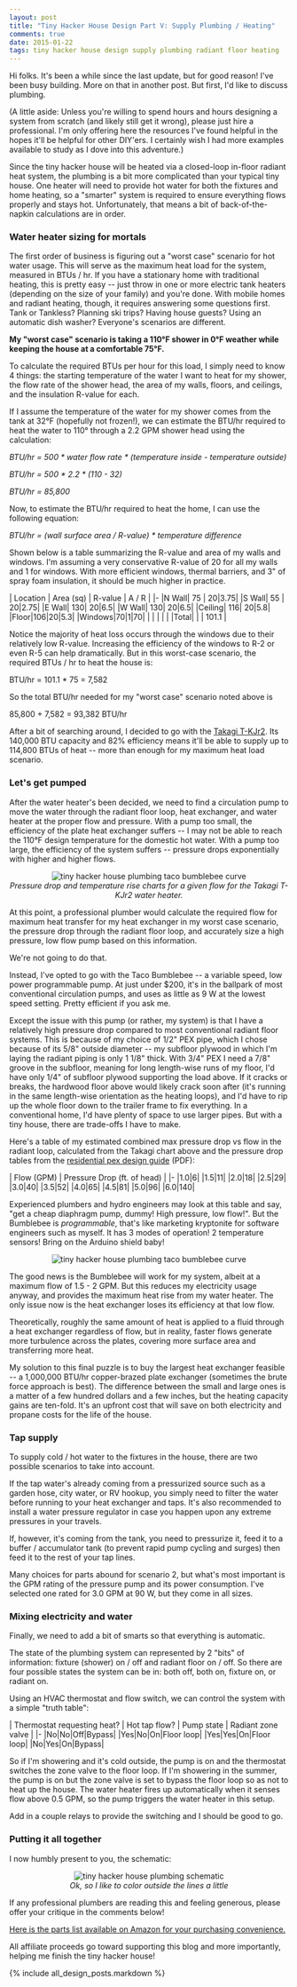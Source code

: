 ```yaml
---
layout: post
title: "Tiny Hacker House Design Part V: Supply Plumbing / Heating"
comments: true
date: 2015-01-22
tags: tiny hacker house design supply plumbing radiant floor heating
---
```


Hi folks. It's been a while since the last update, but for good reason! I've been
busy building. More on that in another post. But first, I'd like to discuss
plumbing.

(A little aside: Unless you're willing to spend hours and hours designing a
system from scratch (and likely still get it wrong), please just hire a
professional. I'm only offering here the resources I've found helpful in the
hopes it'll be helpful for other DIY'ers. I certainly wish I had more examples
available to study as I dove into this adventure.)

<!-- break -->

Since the tiny hacker house will be heated via a closed-loop in-floor radiant
heat system, the plumbing is a bit more complicated than your typical tiny
house. One heater will need to provide hot water for
both the fixtures and home heating, so a "smarter" system is required to ensure
everything flows properly and stays hot. Unfortunately, that means a bit
of back-of-the-napkin calculations are in order.

<h3>Water heater sizing for mortals</h3>

The first order of business is figuring out a "worst case" scenario
for hot water usage. This will serve as the maximum heat load for the system,
measured in BTUs / hr. If you have a stationary home with traditional heating,
this is pretty easy -- just throw in one or more electric tank heaters
(depending on the size of your family) and you're done. With mobile homes and
radiant heating, though, it requires answering some questions first. Tank or
Tankless? Planning ski trips? Having house guests? Using an automatic dish
washer? Everyone's scenarios are different.

__My "worst case" scenario is taking a 110&deg;F shower in 0&deg;F weather
while keeping the house at a comfortable 75&deg;F.__

To calculate the required BTUs per hour for this load, I simply need to know 4
things: the starting temperature of the water I want to heat for my shower, the
flow rate of the shower head, the area of my walls, floors, and ceilings, and
the insulation R-value for each.

If I assume the temperature of the water for my shower comes from the tank at
32&deg;F (hopefully not frozen!), we can estimate the BTU/hr required to heat
the water to 110&deg; through a 2.2 GPM shower head using the calculation:

_BTU/hr = 500 * water flow rate * (temperature inside - temperature outside)_

_BTU/hr = 500 * 2.2 * (110 - 32)_

_BTU/hr = 85,800_

Now, to estimate the BTU/hr required to heat the home, I can use the following
equation:

_BTU/hr = (wall surface area / R-value) * temperature difference_

Shown below is a table summarizing the R-value and area of my walls and
windows. I'm assuming a very conservative R-value of 20 for all my walls and 1
for windows. With more efficient windows, thermal barriers, and 3" of spray
foam insulation, it should be much higher in practice.

| Location | Area (sq) | R-value | A / R |
|-
|N Wall| 75 | 20|3.75|
|S Wall| 55 | 20|2.75|
|E Wall| 130| 20|6.5|
|W Wall| 130| 20|6.5|
|Ceiling| 116| 20|5.8|
|Floor|106|20|5.3|
|Windows|70|1|70|
| | | | |
|Total| | | 101.1 |

Notice the majority of heat loss occurs through the windows due to their
relatively low R-value. Increasing the efficiency of the windows to R-2 or even
R-5 can help dramatically. But in this worst-case scenario, the required BTUs /
hr to heat the house is:

BTU/hr = 101.1 * 75 = 7,582

So the total BTU/hr needed for my "worst case" scenario noted above is

85,800 + 7,582 = 93,382 BTU/hr

After a bit of searching around, I decided to go with the
[Takagi T-KJr2](http://www.takagi.com/products/tankless-water-heaters/t-kjr2-in-p).
Its 140,000 BTU capacity and 82% efficiency means it'll be able to supply up to
114,800 BTUs of heat -- more than enough for my maximum heat load scenario.

<h3>Let's get pumped</h3>

After the water heater's been decided, we need to find a circulation pump to
move the water through the radiant floor loop, heat exchanger, and water heater
at the proper flow and pressure. With a pump too small, the efficiency of the
plate heat exchanger suffers -- I may not be able to reach the 110&deg;F design
temperature for the domestic hot water. With a pump too large, the efficiency
of the system suffers -- pressure drops exponentially with higher and higher
flows.

<center>
<img src="/img/plumbing/takagi_curve.png"
  alt="tiny hacker house plumbing taco bumblebee curve">
<div class="caption">
<i>Pressure drop and temperature rise charts for a given flow for the
Takagi T-KJr2 water heater.</i>
</div>
</center>

At this point, a professional plumber would calculate the required flow for
maximum heat transfer for my heat exchanger in my worst case scenario, the
pressure drop through the radiant floor loop, and accurately size a high
pressure, low flow pump based on this information.

We're not going to do that.

Instead, I've opted to go with the Taco Bumblebee -- a variable speed, low
power programmable pump. At just under $200, it's in the ballpark of most
conventional circulation pumps, and uses as little as 9 W at the lowest speed
setting. Pretty efficient if you ask me.

Except the issue with this pump (or rather, my system) is that I have a
relatively high pressure drop compared to most conventional radiant floor
systems. This is because of my choice of 1/2" PEX pipe, which I chose because
of its 5/8" outside diameter -- my subfloor plywood in which I'm laying the
radiant piping is only 1 1/8" thick. With 3/4" PEX I need a 7/8" groove in the
subfloor, meaning for long length-wise runs of my floor, I'd have only 1/4" of
subfloor plywood supporting the load above. If it cracks or breaks, the
hardwood floor above would likely crack soon after (it's running in the same
length-wise orientation as the heating loops), and I'd have to rip up the whole
floor down to the trailer frame to fix everything. In a conventional home, I'd
have plenty of space to use larger pipes. But with a tiny house, there are
trade-offs I have to make.

Here's a table of my estimated combined max pressure drop vs flow in the
radiant loop, calculated from the Takagi chart above and the pressure drop
tables from the [residential pex design
guide](http://www.huduser.org/portal/publications/pex_design_guide.pdf) (PDF):

| Flow (GPM) | Pressure Drop (ft. of head) |
|-
|1.0|6|
|1.5|11|
|2.0|18|
|2.5|29|
|3.0|40|
|3.5|52|
|4.0|65|
|4.5|81|
|5.0|96|
|6.0|140|

Experienced plumbers and hydro engineers may look at this table and say, "get a
cheap diaphragm pump, dummy! High pressure, low flow!". But the Bumblebee is
_programmable_, that's like marketing kryptonite for software engineers such as
myself. It has 3 modes of operation! 2 temperature sensors! Bring on the
Arduino shield baby!

<center>
<img src="/img/plumbing/taco_curve.png"
  alt="tiny hacker house plumbing taco bumblebee curve">
</center>

The good news is the Bumblebee will work for my system, albeit at a maximum
flow of 1.5 - 2 GPM. But this reduces my electricity usage anyway, and provides
the maximum heat rise from my water heater. The only issue now is the heat
exchanger loses its efficiency at that low flow.

Theoretically, roughly the same amount of heat is applied to a fluid through a
heat exchanger regardless of flow, but in reality, faster flows generate more
turbulence across the plates, covering more surface area and transferring more
heat.

My solution to this final puzzle is to buy the largest heat exchanger feasible
-- a 1,000,000 BTU/hr copper-brazed plate exchanger (sometimes the brute force
approach is best). The difference between the small and large ones is
a matter of a few hundred dollars and a few inches, but the heating capacity
gains are ten-fold. It's an upfront cost that will save on both electricity and
propane costs for the life of the house.

<h3>Tap supply</h3>

To supply cold / hot water to the fixtures in the house, there are two possible
scenarios to take into account.

If the tap water's already coming from a pressurized source such as a garden
hose, city water, or RV hookup, you simply need to filter the water before
running to your heat exchanger and taps. It's also recommended to install a
water pressure regulator in case you happen upon any extreme pressures in your
travels.

If, however, it's coming from the tank, you need to pressurize it, feed it to a
buffer / accumulator tank (to prevent rapid pump cycling and surges) then feed
it to the rest of your tap lines.

Many choices for parts abound for scenario 2, but what's most important is the
GPM rating of the pressure pump and its power consumption. I've selected one
rated for 3.0 GPM at 90 W, but they come in all sizes.

<h3>Mixing electricity and water</h3>

Finally, we need to add a bit of smarts so that everything is automatic.

The state of the plumbing system can represented by 2 "bits" of information:
fixture (shower) on / off and radiant floor on / off. So there are four
possible states the system can be in: both off, both on, fixture on, or radiant
on.

Using an HVAC thermostat and flow switch, we can control the system with a
simple "truth table":

| Thermostat requesting heat? | Hot tap flow? | Pump state | Radiant zone valve |
|-
|No|No|Off|Bypass|
|Yes|No|On|Floor loop|
|Yes|Yes|On|Floor loop|
|No|Yes|On|Bypass|

So if I'm showering and it's cold outside, the pump is on and the thermostat
switches the zone valve to the floor loop. If I'm showering in the summer,
the pump is on but the zone valve is set to bypass the floor loop so as not to heat up the
house. The water heater fires up automatically when it senses flow above 0.5
GPM, so the pump triggers the water heater in this setup.

Add in a couple relays to provide the switching and I should be good to go.

<h3>Putting it all together</h3>

I now humbly present to you, the schematic:

<center>
<img src="/img/plumbing/schematic.png"
  alt="tiny hacker house plumbing schematic">
<div class="caption">
<i>Ok, so I like to color outside the lines a little</i>
</div>
</center>

If any professional plumbers are reading this and feeling generous,
please offer your critique in the comments below!

<div class="affiliate">
<a target="_blank" href="http://www.amazon.com/gp/registry/wishlist/3UO2734WKC9ZX/?ie=UTF8&camp=1789&creative=390957&linkCode=ur2&tag=modebedo-20&linkId=MEA4QQYH5C4GCF5I">Here is the parts list available on Amazon for your purchasing convenience.</a>
<img src="https://ir-na.amazon-adsystem.com/e/ir?t=modebedo-20&l=ur2&o=1" width="1" height="1" border="0" alt="" style="border:none !important; margin:0px !important;" />
</div>

All affiliate proceeds go toward supporting this blog and more importantly,
helping me finish the tiny hacker house!

{% include all_design_posts.markdown %}
